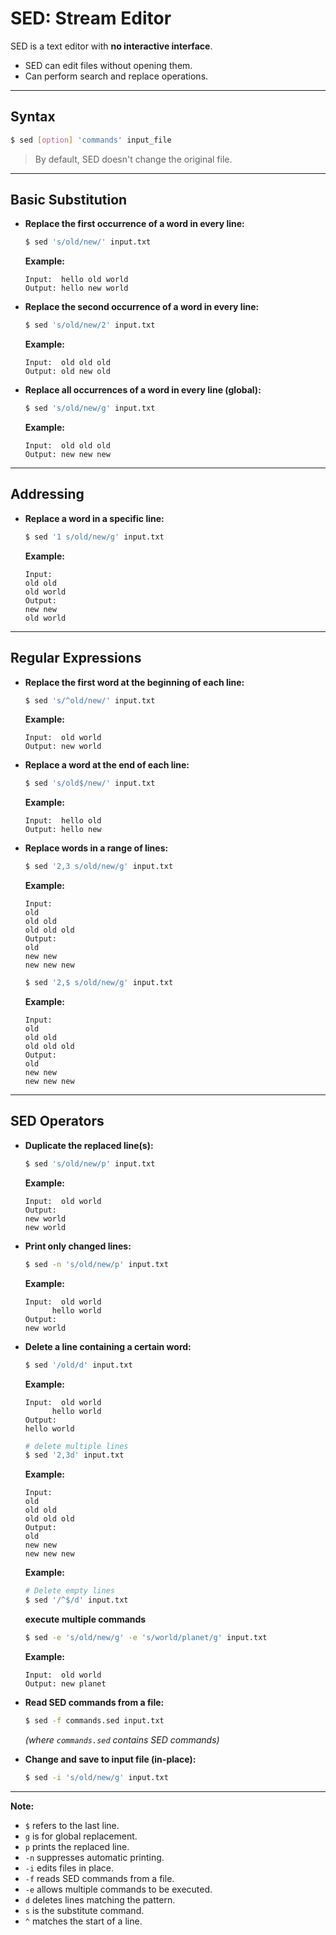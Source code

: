# SED: Stream Editor

SED is a text editor with **no interactive interface**.

- SED can edit files without opening them.
- Can perform search and replace operations.

---

## Syntax

```bash
$ sed [option] 'commands' input_file
```
> By default, SED doesn't change the original file.

---

## Basic Substitution

- **Replace the first occurrence of a word in every line:**

   ```bash
   $ sed 's/old/new/' input.txt
   ```
   **Example:**
   ```
   Input:  hello old world
   Output: hello new world
   ```

- **Replace the second occurrence of a word in every line:**

   ```bash
   $ sed 's/old/new/2' input.txt
   ```
   **Example:**
   ```
   Input:  old old old
   Output: old new old
   ```

- **Replace all occurrences of a word in every line (global):**

   ```bash
   $ sed 's/old/new/g' input.txt
   ```
   **Example:**
   ```
   Input:  old old old
   Output: new new new
   ```

---

## Addressing

- **Replace a word in a specific line:**

   ```bash
   $ sed '1 s/old/new/g' input.txt
   ```
   **Example:**
   ```
   Input:
   old old
   old world
   Output:
   new new
   old world
   ```

---

## Regular Expressions

- **Replace the first word at the beginning of each line:**

   ```bash
   $ sed 's/^old/new/' input.txt
   ```
   **Example:**
   ```
   Input:  old world
   Output: new world
   ```

- **Replace a word at the end of each line:**

   ```bash
   $ sed 's/old$/new/' input.txt
   ```
   **Example:**
   ```
   Input:  hello old
   Output: hello new
   ```

- **Replace words in a range of lines:**

   ```bash
   $ sed '2,3 s/old/new/g' input.txt
   ```
   **Example:**
   ```
   Input:
   old
   old old
   old old old
   Output:
   old
   new new
   new new new
   ```

   ```bash
   $ sed '2,$ s/old/new/g' input.txt
   ```
   **Example:**
   ```
   Input:
   old
   old old
   old old old
   Output:
   old
   new new
   new new new
   ```
---

## SED Operators

- **Duplicate the replaced line(s):**

   ```bash
   $ sed 's/old/new/p' input.txt
   ```
   **Example:**
   ```
   Input:  old world
   Output:
   new world
   new world
   ```

- **Print only changed lines:**

   ```bash
   $ sed -n 's/old/new/p' input.txt
   ```
   **Example:**
   ```
   Input:  old world
         hello world
   Output:
   new world
   ```

- **Delete a line containing a certain word:**

   ```bash
   $ sed '/old/d' input.txt
   ```
   **Example:**
   ```
   Input:  old world
         hello world
   Output:
   hello world
   ```
   ```bash
   # delete multiple lines
   $ sed '2,3d' input.txt
   ```
   **Example:**
   ```
   Input:
   old
   old old
   old old old
   Output:
   old
   new new
   new new new
   ``` 
   **Example:**
   ```bash
   # Delete empty lines
   $ sed '/^$/d' input.txt
   ```

   **execute multiple commands**
   ```bash
   $ sed -e 's/old/new/g' -e 's/world/planet/g' input.txt
   ```
   **Example:**
   ```
   Input:  old world
   Output: new planet
   ```

- **Read SED commands from a file:**

   ```bash
   $ sed -f commands.sed input.txt
   ```
   *(where `commands.sed` contains SED commands)*

- **Change and save to input file (in-place):**

   ```bash
   $ sed -i 's/old/new/g' input.txt
   ```

---

**Note:**  
- `$` refers to the last line.
- `g` is for global replacement.
- `p` prints the replaced line.
- `-n` suppresses automatic printing.
- `-i` edits files in place.
- `-f` reads SED commands from a file.
- `-e` allows multiple commands to be executed.
- `d` deletes lines matching the pattern.
- `s` is the substitute command.
- `^` matches the start of a line.